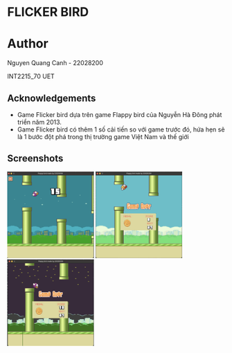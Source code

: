 
# FLICKER BIRD


# Author
Nguyen Quang Canh - 22028200

INT2215_70 
UET

## Acknowledgements
* Game Flicker bird dựa trên game Flappy bird của  Nguyễn Hà Đông phát triển năm 2013.
* Game Flicker bird có thêm 1 số cải tiến so với game trước đó, hứa hẹn sẽ là 1 bước đột phá trong thị trường game Việt Nam và thế giới
  
## Screenshots
<img src="https://github.com/croyce97/BTL_LTNC/blob/main/image/Demo1.png" alt="Ảnh mô tả" width="200" height="200">
<img src="https://github.com/croyce97/BTL_LTNC/blob/main/image/Demo2.png" alt="Ảnh mô tả" width="200" height="200">
<img src="https://github.com/croyce97/BTL_LTNC/blob/main/image/Demo3.png" alt="Ảnh mô tả" width="200" height="200">




